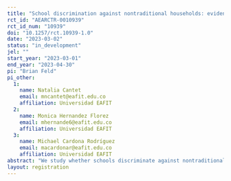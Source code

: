 ```yaml
---
title: "School discrimination against nontraditional households: evidence from Colombia"
rct_id: "AEARCTR-0010939"
rct_id_num: "10939"
doi: "10.1257/rct.10939-1.0"
date: "2023-03-02"
status: "in_development"
jel: ""
start_year: "2023-03-01"
end_year: "2023-04-30"
pi: "Brian Feld"
pi_other:
  1:
    name: Natalia Cantet
    email: mncantet@eafit.edu.co
    affiliation: Universidad EAFIT
  2:
    name: Monica Hernandez Florez
    email: mhernande6@eafit.edu.co
    affiliation: Universidad EAFIT
  3:
    name: Michael Cardona Rodríguez
    email: macardonar@eafit.edu.co
    affiliation: Universidad EAFIT
abstract: "We study whether schools discriminate against nontraditional (i.e., married) parents using a matched-pair correspondence study in Colombia. We will send fictitious requests to visit schools as a first step towards registering a first grader, randomly varying the household structure of the child: whether the parents are married, divorced, or there is a single parent. We plan to analyze differences in response rates across parents, and the response time conditional on receiving a response."
layout: registration
---
```


